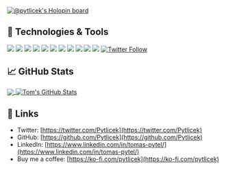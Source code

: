 [![@pytlicek's Holopin board](https://holopin.io/api/user/board?user=pytlicek)](https://holopin.io/@pytlicek)

## 🔧 Technologies & Tools
![](https://img.shields.io/badge/OS-Linux-informational?style=flat&logo=linux&logoColor=white&color=2bbc8a)
![](https://img.shields.io/badge/OS-Mac-informational?style=flat&logo=mac&logoColor=white&color=2bbc8a)
![](https://img.shields.io/badge/Editor-PyCharm-informational?style=flat&logo=pycharm&logoColor=white&color=2bbc8a)
![](https://img.shields.io/badge/Code-Python-informational?style=flat&logo=python&logoColor=white&color=2bbc8a)
![](https://img.shields.io/badge/Code-JavaScript-informational?style=flat&logo=javascript&logoColor=white&color=2bbc8a)
![](https://img.shields.io/badge/Shell-Bash-informational?style=flat&logo=gnu-bash&logoColor=white&color=2bbc8a)
![](https://img.shields.io/badge/Tools-PostgreSQL-informational?style=flat&logo=postgresql&logoColor=white&color=2bbc8a)
![](https://img.shields.io/badge/Tools-Docker-informational?style=flat&logo=docker&logoColor=white&color=2bbc8a)
![](https://img.shields.io/badge/Tools-Kubernetes-informational?style=flat&logo=kubernetes&logoColor=white&color=2bbc8a)
![](https://img.shields.io/badge/Tools-Red_Hat_OpenShift-informational?style=flat&logo=red-hat-open-shift&logoColor=white&color=2bbc8a)
![](https://img.shields.io/badge/Cloud-Digital_Ocean-informational?style=flat&logo=digitalocean&logoColor=white&color=2bbc8a)
[![Twitter Follow](https://img.shields.io/twitter/follow/Pytlicek?color=2bbc8a&logo=twitter&style=flat)](https://twitter.com/Pytlicek) 

## &#x1f4c8; GitHub Stats

<a href="https://github.com/Pytlicek/Pytlicek">
  <img align="center" src="https://github-readme-stats-mu-ashy-32.vercel.app/api/top-langs/?username=Pytlicek&hide=java,html,tex&title_color=ffffff&text_color=c9cacc&icon_color=2bbc8a&bg_color=1d1f21&langs_count=3" />
</a>
<a href="https://github.com/Pytlicek/Pytlicek">
  <img align="center" src="https://github-readme-stats-mu-ashy-32.vercel.app/api?username=Pytlicek&show_icons=true&line_height=27&count_private=true&title_color=ffffff&text_color=c9cacc&icon_color=2bbc8a&bg_color=1d1f21" alt="Tom's GitHub Stats" />
</a>


<!-- links to your social media accounts -->
## 🔗 Links
- Twitter: [https://twitter.com/Pytlicek](https://twitter.com/Pytlicek)
- GitHub: [https://github.com/Pytlicek](https://github.com/Pytlicek)
- LinkedIn: [https://www.linkedin.com/in/tomas-pytel/](https://www.linkedin.com/in/tomas-pytel/)
- Buy me a coffee: [https://ko-fi.com/pytlicek](https://ko-fi.com/pytlicek)

